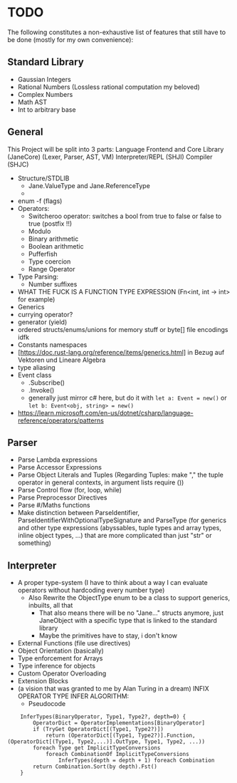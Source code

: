﻿# TODO

The following constitutes a non-exhaustive list of features that still have to be done (mostly for my own convenience):

## Standard Library

* Gaussian Integers
* Rational Numbers (Lossless rational computation my beloved)
* Complex Numbers
* Math AST
* Int to arbitrary base

## General

This Project will be split into 3 parts:
Language Frontend and Core Library (JaneCore) (Lexer, Parser, AST, VM)
Interpreter/REPL (SHJI)
Compiler (SHJC)

* Structure/STDLIB
	* Jane.ValueType and Jane.ReferenceType
	* 
* enum -f (flags)
* Operators:
	* Switcheroo operator: switches a bool from true to false or false to true (postfix !!)
	* Modulo
	* Binary arithmetic
	* Boolean arithmetic
	* Pufferfish
	* Type coercion
	* Range Operator
* Type Parsing:
	* Number suffixes
* WHAT THE FUCK IS A FUNCTION TYPE EXPRESSION (Fn<int, int -> int> for example)
* Generics
* currying operator?
* generator (yield)
* ordered structs/enums/unions for memory stuff or byte[] file encodings idfk
* Constants namespaces
* [https://doc.rust-lang.org/reference/items/generics.html] in Bezug auf Vektoren und Lineare Algebra
* type aliasing
* Event class
	* .Subscribe() 
	* .Invoke()
	* generally just mirror c# here, but do it with `let a: Event = new()` or `let b: Event<obj, string> = new()`
* https://learn.microsoft.com/en-us/dotnet/csharp/language-reference/operators/patterns


## Parser

* Parse Lambda expressions
* Parse Accessor Expressions
* Parse Object Literals and Tuples (Regarding Tuples: make "," the tuple operator in general contexts, in argument lists require ())
* Parse Control flow (for, loop, while)
* Parse Preprocessor Directives
* Parse #/Maths functions
* Make distinction between ParseIdentifier, ParseIdentifierWithOptionalTypeSignature and ParseType (for generics and other type expressions (abyssables, tuple types and array types, inline object types, ...) that are more complicated than just "str" or something)


## Interpreter

* A proper type-system (I have to think about a way I can evaluate operators without hardcoding every number type)
	* Also Rewrite the ObjectType enum to be a class to support generics, inbuilts, all that
		* That also means there will be no "Jane..." structs anymore, just JaneObject with a specific type that is linked to the standard library
		* Maybe the primitives have to stay, i don't know
* External Functions (file use directives)
* Object Orientation (basically)
* Type enforcement for Arrays
* Type inference for objects
* Custom Operator Overloading
* Extension Blocks
* (a vision that was granted to me by Alan Turing in a dream) INFIX OPERATOR TYPE INFER ALGORITHM:
	* Pseudocode
```
	InferTypes(BinaryOperator, Type1, Type2?, depth=0) {
		OperatorDict = OperatorImplementations[BinaryOperator]
		if (TryGet OperatorDict[(Type1, Type2?)])
			return (OperatorDict[(Type1, Type2?)].Function, (OperatorDict[(Type1, Type2,...)].OutType, Type1, Type2, ...))
		foreach Type get ImplicitTypeConversions
			foreach CombinationOf ImplicitTypeConversions
				InferTypes(depth = depth + 1) foreach Combination
		return Combination.Sort(by depth).Fst()
	}
```